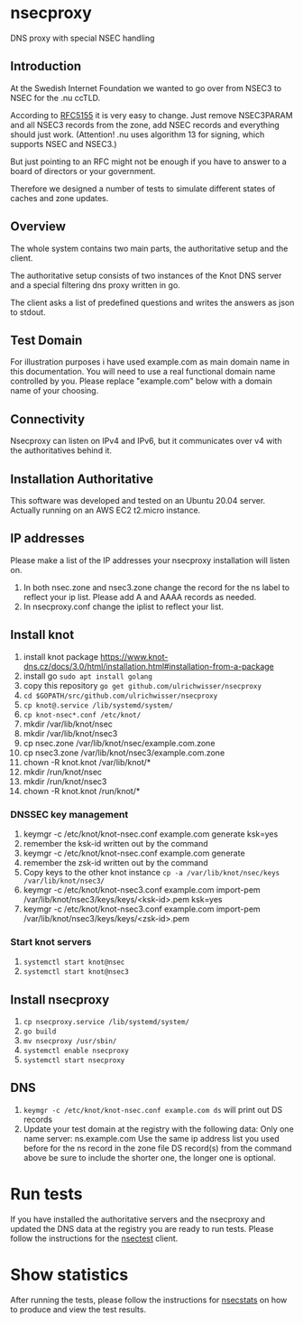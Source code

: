 # nsecproxy
DNS proxy with special NSEC handling

## Introduction
At the Swedish Internet Foundation we wanted to go over from NSEC3 to NSEC for the .nu ccTLD.

According to [RFC5155](https://tools.ietf.org/html/rfc5155#section-10.5) it is very easy
to change. Just remove NSEC3PARAM and all NSEC3 records from the zone, add NSEC records
and everything should just work. (Attention! .nu uses algorithm 13 for signing, which supports NSEC and NSEC3.)

But just pointing to an RFC might not be enough if you have to answer to a board
of directors or your government.

Therefore we designed a number of tests to simulate different states of caches and
zone updates.

## Overview
The whole system contains two main parts, the authoritative setup and the client.

The authoritative setup consists of two instances of the Knot DNS server and a
special filtering dns proxy written in go.

The client asks a list of predefined questions and writes the answers as json to stdout.

## Test Domain
For illustration purposes i have used example.com as main domain name in this documentation.
You will need to use a real functional domain name controlled by you.
Please replace "example.com" below with a domain name of your choosing.

## Connectivity
Nsecproxy can listen on IPv4 and IPv6, but it communicates over v4 with the authoritatives behind it.

## Installation Authoritative
This software was developed and tested on an Ubuntu 20.04 server. Actually running on an AWS EC2 t2.micro instance.

## IP addresses
Please make a list of the IP addresses your nsecproxy installation will listen on.
1. In both nsec.zone and nsec3.zone change the record for the ns label to reflect
your ip list. Please add A and AAAA records as needed.
1. In nsecproxy.conf change the iplist to reflect your list.

## Install knot
1. install knot package https://www.knot-dns.cz/docs/3.0/html/installation.html#installation-from-a-package
1. install go `sudo apt install golang`
1. copy this repository `go get github.com/ulrichwisser/nsecproxy`
1. `cd $GOPATH/src/github.com/ulrichwisser/nsecproxy`
1. `cp knot@.service /lib/systemd/system/`
1. `cp knot-nsec*.conf /etc/knot/`
1. mkdir /var/lib/knot/nsec
1. mkdir /var/lib/knot/nsec3
1. cp nsec.zone /var/lib/knot/nsec/example.com.zone
1. cp nsec3.zone /var/lib/knot/nsec3/example.com.zone
1. chown -R knot.knot /var/lib/knot/*
1. mkdir /run/knot/nsec
1. mkdir /run/knot/nsec3
1. chown -R knot.knot /run/knot/*

### DNSSEC key management
1. keymgr -c /etc/knot/knot-nsec.conf example.com generate ksk=yes
1. remember the ksk-id written out by the command
1. keymgr -c /etc/knot/knot-nsec.conf example.com generate
1. remember the zsk-id written out by the command
1. Copy keys to the other knot instance `cp -a /var/lib/knot/nsec/keys /var/lib/knot/nsec3/`
1. keymgr -c /etc/knot/knot-nsec3.conf example.com import-pem /var/lib/knot/nsec3/keys/keys/&lt;ksk-id&gt;.pem ksk=yes
1. keymgr -c /etc/knot/knot-nsec3.conf example.com import-pem /var/lib/knot/nsec3/keys/keys/&lt;zsk-id&gt;.pem

### Start knot servers
1. `systemctl start knot@nsec`
1. `systemctl start knot@nsec3`

## Install nsecproxy
1. `cp nsecproxy.service /lib/systemd/system/`
1. `go build`
1. `mv nsecproxy /usr/sbin/`
1. `systemctl enable nsecproxy`
1. `systemctl start nsecproxy`

## DNS
1. `keymgr -c /etc/knot/knot-nsec.conf example.com ds` will print out DS records
1. Update your test domain at the registry with the following data:
   Only one name server: ns.example.com
   Use the same ip address list you used before for the ns record in the zone file
   DS record(s) from the command above be sure to include the shorter one, the longer one is optional.

# Run tests
If you have installed the authoritative servers and the nsecproxy and updated the DNS data at the registry
you are ready to run tests. Please follow the instructions for the [nsectest](https://github.com/ulrichwisser/nsecproxy/nsectest) client.

# Show statistics
After running the tests, please follow the instructions for [nsecstats](https://github.com/ulrichwisser/nsecproxy/nsecstats) on how to produce and view the test results.
